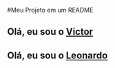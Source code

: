 #Meu Projeto em um README 

## Olá, eu sou o [Victor](https://github.com/victorluansilva/)

## Olá, eu sou o [Leonardo](https://github.com/Leonardo2745)